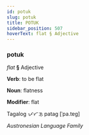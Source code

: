 ```yaml
---
id: potuk
slug: potuk
title: POTUK
sidebar_position: 507
hoverText: flat § Adjective
---
```


### potuk

*flat* **§** Adjective

**Verb**: to be flat

**Noun**: flatness

**Modifier**: flat

Tagalog ᜉᜆᜄ᜔ patag [ˈpa.tɐɡ]

*Austronesian Language Family*
